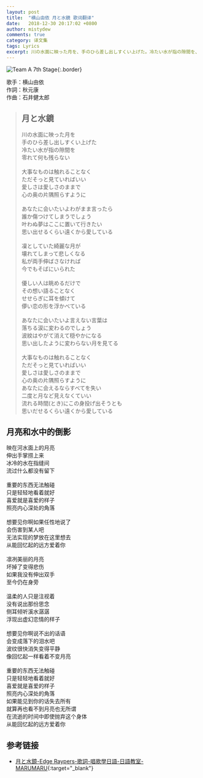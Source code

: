 ```yaml
---
layout: post
title:  "横山由依 月と水鏡 歌词翻译"
date:   2018-12-30 20:17:02 +0800
author: mistydew
comments: true
category: 译文集
tags: Lyrics
excerpt: 川の水面に映った月を、手のひら差し出しすくい上げた。冷たい水が指の隙間を、零れて何も残らない。
---
```

![Team A 7th Stage](http://stage48.net/wiki/images/thumb/2/22/A7thPoster.jpg/423px-A7thPoster.jpg){:.border}

歌手：横山由依<br>
作詞：秋元康<br>
作曲：石井健太郎

<blockquote class="lyric-original">
  <h2>月と水鏡</h2>
  <p>
    川の水面に映った月を<br>
    手のひら差し出しすくい上げた<br>
    冷たい水が指の隙間を<br>
    零れて何も残らない<br>
    <br>
    大事なものは触れることなく<br>
    ただそっと見ていればいい<br>
    愛しさは愛しさのままで<br>
    心の奥の片隅照らすように<br>
    <br>
    あなたに会いたいよわがまま言ったら<br>
    誰か傷つけてしまうでしょう<br>
    叶わぬ夢はここに置いて行きたい<br>
    思い出せるくらい遠くから愛している<br>
    <br>
    凜としていた綺麗な月が<br>
    壊れてしまって悲しくなる<br>
    私が両手伸ばさなければ<br>
    今でもそばにいられた<br>
    <br>
    優しい人は眺めるだけで<br>
    その想い語ることなく<br>
    せせらぎに耳を傾けて<br>
    儚い恋の形を浮かべている<br>
    <br>
    あなたに会いたいよ言えない言葉は<br>
    落ちる涙に変わるのでしょう<br>
    波紋はやがて消えて穏やかになる<br>
    思い出したように変わらない月を見てる<br>
    <br>
    大事なものは触れることなく<br>
    ただそっと見ていればいい<br>
    愛しさは愛しさのままで<br>
    心の奥の片隅照らすように<br>
    あなたに会えるならすべてを失い<br>
    二度と月など見えなくていい<br>
    流れる時間(とき)にこの身投げ出そうとも<br>
    思いだせるくらい遠くから愛している
  </p>
</blockquote>

<div class="lyric-translation">
  <h2>月亮和水中的倒影</h2>
  <p>
    映在河水面上的月亮<br>
    伸出手掌捞上来<br>
    冰冷的水在指缝间<br>
    流过什么都没有留下<br>
    <br>
    重要的东西无法触碰<br>
    只是轻轻地看着就好<br>
    喜爱就是喜爱的样子<br>
    照亮内心深处的角落<br>
    <br>
    想要见你啊如果任性地说了<br>
    会伤害到某人吧<br>
    无法实现的梦放在这里想去<br>
    从能回忆起的远方爱着你<br>
    <br>
    凛冽美丽的月亮<br>
    坏掉了变得悲伤<br>
    如果我没有伸出双手<br>
    至今仍在身旁<br>
    <br>
    温柔的人只是注视着<br>
    没有说出那份思念<br>
    侧耳倾听溪水潺潺<br>
    浮现出虚幻恋情的样子<br>
    <br>
    想要见你啊说不出的话语<br>
    会变成落下的泪水吧<br>
    波纹很快消失变得平静<br>
    像回忆起一样看着不变月亮<br>
    <br>
    重要的东西无法触碰<br>
    只是轻轻地看着就好<br>
    喜爱就是喜爱的样子<br>
    照亮内心深处的角落<br>
    如果能见到你的话失去所有<br>
    就算再也看不到月亮也无所谓<br>
    在流逝的时间中即使抛弃这个身体<br>
    从能回忆起的远方爱着你
  </p>
</div>

## 参考链接

* [月と水鏡-Edge Raypers-歌詞-唱歌學日語-日語教室-MARUMARU](https://www.jpmarumaru.com/tw/JPSongPlay-6609.html){:target="_blank"}
